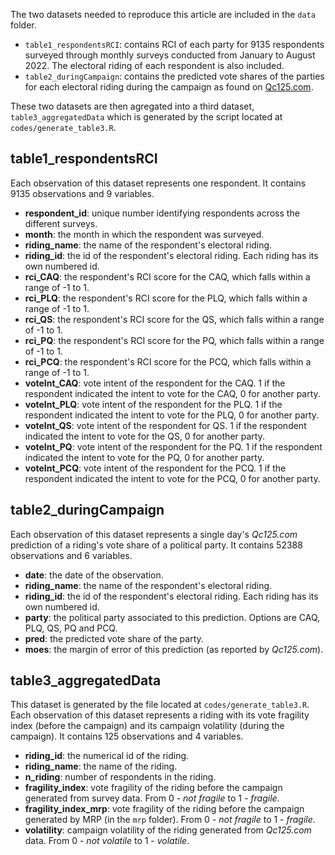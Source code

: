 The two datasets needed to reproduce this article are included in the `data` folder.
- `table1_respondentsRCI`: contains RCI of each party for 9135 respondents surveyed through monthly surveys conducted from January to August 2022. The electoral riding of each respondent is also included.
- `table2_duringCampaign`: contains the predicted vote shares of the parties for each electoral riding during the campaign as found on [Qc125.com](https://qc125.com/).

These two datasets are then agregated into a third dataset, `table3_aggregatedData` which is generated by the script located at `codes/generate_table3.R`.

## table1_respondentsRCI
Each observation of this dataset represents one respondent. It contains 9135 observations and 9 variables.
- **respondent_id**: unique number identifying respondents across the different surveys.
- **month**: the month in which the respondent was surveyed.
- **riding_name**: the name of the respondent's electoral riding.
- **riding_id**: the id of the respondent's electoral riding. Each riding has its own numbered id.
- **rci_CAQ**: the respondent's RCI score for the CAQ, which falls within a range of -1 to 1.
- **rci_PLQ**: the respondent's RCI score for the PLQ, which falls within a range of -1 to 1.
- **rci_QS**: the respondent's RCI score for the QS, which falls within a range of -1 to 1.
- **rci_PQ**: the respondent's RCI score for the PQ, which falls within a range of -1 to 1.
- **rci_PCQ**: the respondent's RCI score for the PCQ, which falls within a range of -1 to 1.
- **voteInt_CAQ**: vote intent of the respondent for the CAQ. 1 if the respondent indicated the intent to vote for the CAQ, 0 for another party.
- **voteInt_PLQ**: vote intent of the respondent for the PLQ. 1 if the respondent indicated the intent to vote for the PLQ, 0 for another party.
- **voteInt_QS**: vote intent of the respondent for QS. 1 if the respondent indicated the intent to vote for the QS, 0 for another party.
- **voteInt_PQ**: vote intent of the respondent for the PQ. 1 if the respondent indicated the intent to vote for the PQ, 0 for another party.
- **voteInt_PCQ**: vote intent of the respondent for the PCQ. 1 if the respondent indicated the intent to vote for the PCQ, 0 for another party.

## table2_duringCampaign
Each observation of this dataset represents a single day's *Qc125.com* prediction of a riding's vote share of a political party. It contains 52388 observations and 6 variables.
- **date**: the date of the observation.
- **riding_name**: the name of the respondent's electoral riding.
- **riding_id**: the id of the respondent's electoral riding. Each riding has its own numbered id.
- **party**: the political party associated to this prediction. Options are CAQ, PLQ, QS, PQ and PCQ.
- **pred**: the predicted vote share of the party.
- **moes**: the margin of error of this prediction (as reported by *Qc125.com*).

## table3_aggregatedData
This dataset is generated by the file located at `codes/generate_table3.R`. Each observation of this dataset represents a riding with its vote fragility index (before the campaign) and its campaign volatility (during the campaign). It contains 125 observations and 4 variables.
- **riding_id**: the numerical id of the riding.
- **riding_name**: the name of the riding.
- **n_riding**: number of respondents in the riding.
- **fragility_index**: vote fragility of the riding before the campaign generated from survey data. From 0 - *not fragile* to 1 - *fragile*. 
- **fragility_index_mrp**: vote fragility of the riding before the campaign generated by MRP (in the `mrp` folder). From 0 - *not fragile* to 1 - *fragile*.
- **volatility**: campaign volatility of the riding generated from *Qc125.com* data. From 0 - *not volatile* to 1 - *volatile*.


